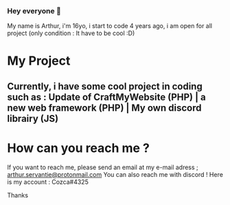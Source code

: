 ### Hey everyone 👋

My name is Arthur, i'm 16yo, i start to code 4 years ago, i am open for all project (only condition : It have to be cool :D)

# My Project

Currently, i have some cool project in coding such as : 
Update of CraftMyWebsite (PHP) | a new web framework (PHP) | My own discord librairy (JS)
-----------------------------------------------------------------------------------------

# How can you reach me ?

If you want to reach me, please send an email at my e-mail adress ; arthur.servantie@protonmail.com
You can also reach me with discord ! Here is my account : Cozca#4325


Thanks

































































